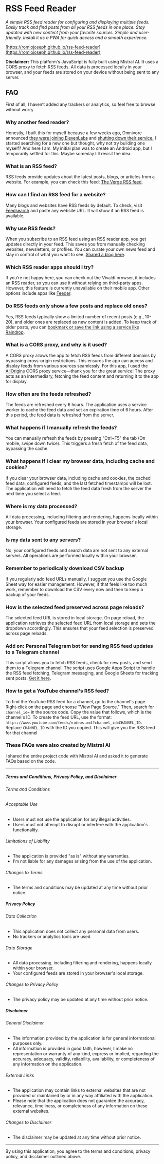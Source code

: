 # RSS Feed Reader
*A simple RSS feed reader for configuring and displaying multiple feeds. Easily track and find posts from all your RSS feeds in one place. Stay updated with new content from your favorite sources. Simple and user-friendly. Install it as a PWA for quick access and a smooth experience.*

[https://romiojoseph.github.io/rss-feed-reader](https://romiojoseph.github.io/rss-feed-reader)


**Disclaimer:** This platform's JavaScript is fully built using Mistral AI. It uses a CORS proxy to fetch RSS feeds. All data is processed locally in your browser, and your feeds are stored on your device without being sent to any server.

## FAQ

First of all, I haven’t added any trackers or analytics, so feel free to browse without worry.

### Why another feed reader?
Honestly, I built this for myself because a few weeks ago, Omnivore announced [they were joining ElevenLabs](https://www.theverge.com/rss/index.xml) and [shutting down their service.](https://blog.omnivore.app/p/details-on-omnivore-shutting-down) I started searching for a new one but thought, why not try building one myself? And here I am. My initial plan was to create an Android app, but I temporarily settled for this. Maybe someday I'll revisit the idea.

### What is an RSS feed?
RSS feeds provide updates about the latest posts, blogs, or articles from a website. For example, you can check this feed: [The Verge RSS feed](https://www.theverge.com/rss/index.xml).

### How can I find an RSS feed for a website?
Many blogs and websites have RSS feeds by default. To check, visit [Feedsearch](https://feedsearch.dev/) and paste any website URL. It will show if an RSS feed is available.

### Why use RSS feeds?
When you subscribe to an RSS feed using an RSS reader app, you get updates directly in your feed. This saves you from manually checking websites, newsletters, or profiles. You can curate your own news feed and stay in control of what you want to see. [Shared a blog here](https://romio.substack.com/p/rss-feeds-vs-email-subscriptions).

### Which RSS reader apps should I try?
If you're not happy here, you can check out the Vivaldi browser, it includes an RSS reader, so you can use it without relying on third-party apps. However, this feature is currently unavailable on their mobile app. Other options include apps like [Feeder](https://feeder.co/).

### Do RSS feeds only show a few posts and replace old ones?
Yes, RSS feeds typically show a limited number of recent posts (e.g., 10-20), and older ones are replaced as new content is added. To keep track of older posts, you can [bookmark or save the link using a service like Raindrop](https://raindrop.io).

### What is a CORS proxy, and why is it used?
A CORS proxy allows the app to fetch RSS feeds from different domains by bypassing cross-origin restrictions. This ensures the app can access and display feeds from various sources seamlessly. For this app, I used the [AllOrigins](https://allorigins.win/) CORS proxy service—thank you for the great service! The proxy acts as an intermediary, fetching the feed content and returning it to the app for display.

### How often are the feeds refreshed?
The feeds are refreshed every 6 hours. The application uses a service worker to cache the feed data and set an expiration time of 6 hours. After this period, the feed data is refreshed from the server.

### What happens if I manually refresh the feeds?
You can manually refresh the feeds by pressing "Ctrl+F5" the tab (On mobile, swipe down twice). This triggers a fresh fetch of the feed data, bypassing the cache.

### What happens if I clear my browser data, including cache and cookies?
If you clear your browser data, including cache and cookies, the cached feed data, configured feeds, and the last fetched timestamps will be lost. The application will need to fetch the feed data fresh from the server the next time you select a feed.

### Where is my data processed?
All data processing, including filtering and rendering, happens locally within your browser. Your configured feeds are stored in your browser's local storage.

### Is my data sent to any servers?
No, your configured feeds and search data are not sent to any external servers. All operations are performed locally within your browser.

### Remember to periodically download CSV backup
If you regularly add feed URLs manually, I suggest you use the Google Sheet way for easier management. However, if that feels like too much work, remember to download the CSV every now and then to keep a backup of your feeds.

### How is the selected feed preserved across page reloads?
The selected feed URL is stored in local storage. On page reload, the application retrieves the selected feed URL from local storage and sets the dropdown accordingly. This ensures that your feed selection is preserved across page reloads.

### Add on: Personal Telegram bot for sending RSS feed updates to a Telegram channel
This script allows you to fetch RSS feeds, check for new posts, and send them to a Telegram channel. The script uses Google Apps Script to handle the RSS feed fetching, Telegram messaging, and Google Sheets for tracking sent posts. [Get it here](https://github.com/romiojoseph/open-source/tree/main/telegram-bots/rss-new-post-alert-via-telegram).

### How to get a YouTube channel's RSS feed?

To find the YouTube RSS feed for a channel, go to the channel's page. Right-click on the page and choose "View Page Source." Then, search for `channel_id=` in the source code. Copy the value that follows, which is the channel's ID. To create the feed URL, use the format: `https://www.youtube.com/feeds/videos.xml?channel_id=CHANNEL_ID`. Replace `CHANNEL_ID` with the ID you copied. This will give you the RSS feed for that channel

### These FAQs were also created by Mistral AI
I shared the entire project code with Mistral AI and asked it to generate FAQs based on the code.



---

##### Terms and Conditions, Privacy Policy, and Disclaimer

###### Terms and Conditions

###### Acceptable Use
- Users must not use the application for any illegal activities.
- Users must not attempt to disrupt or interfere with the application's functionality.
###### Limitations of Liability
- The application is provided "as is" without any warranties.
- I'm not liable for any damages arising from the use of the application.
###### Changes to Terms
- The terms and conditions may be updated at any time without prior notice.

##### Privacy Policy

###### Data Collection
- This application does not collect any personal data from users.
- No trackers or analytics tools are used.
###### Data Storage
- All data processing, including filtering and rendering, happens locally within your browser.
- Your configured feeds are stored in your browser's local storage.
###### Changes to Privacy Policy
- The privacy policy may be updated at any time without prior notice.

#####  Disclaimer

###### General Disclaimer
- The information provided by the application is for general informational purposes only.
- All information is provided in good faith, however, I make no representation or warranty of any kind, express or implied, regarding the accuracy, adequacy, validity, reliability, availability, or completeness of any information on the application.

###### External Links
- The application may contain links to external websites that are not provided or maintained by or in any way affiliated with the application.
- Please note that the application does not guarantee the accuracy, relevance, timeliness, or completeness of any information on these external websites.

###### Changes to Disclaimer
- The disclaimer may be updated at any time without prior notice.

---

By using this application, you agree to the terms and conditions, privacy policy, and disclaimer outlined above.
